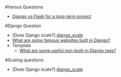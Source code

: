 #Versus Questions
+ [Django vs Flask for a long-term project](http://stackoverflow.com/questions/3005319/django-vs-flask-for-a-long-term-project)

#Django Question
+ [Does Django scale?] [django_scale] 
+ [What are some famous websites built in Django?](http://stackoverflow.com/questions/1906795/what-are-some-famous-websites-built-in-django)
+ Template
    + [What are some useful non-built-in Django tags?](http://stackoverflow.com/questions/1532021/what-are-some-useful-non-built-in-django-tags)

#Scaling questions
+ [Does Django scale?] [django_scale] 

[django_scale]: http://stackoverflow.com/questions/886221/does-django-scale  "Does django scale"